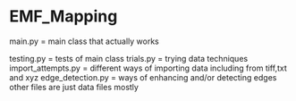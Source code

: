 # EMF_Mapping
main.py = main class that actually works

testing.py = tests of main class
trials.py = trying data techniques
import_attempts.py = different ways of importing data including from tiff,txt and xyz
edge_detection.py = ways of enhancing and/or detecting edges
other files are just data files mostly
